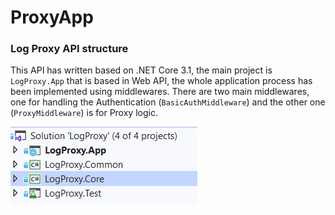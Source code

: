 # ProxyApp
### Log Proxy API structure
This API has written based on .NET Core 3.1, the main project is `LogProxy.App` that is based in Web API, the whole application process has been implemented using middlewares.
There are two main middlewares, one for handling the Authentication (`BasicAuthMiddleware`) and the other one (`ProxyMiddleware`) is for Proxy logic.

![alt text](https://github.com/AkoRaouf/ProxyApp/blob/master/images/proj.png?raw=true)
 
